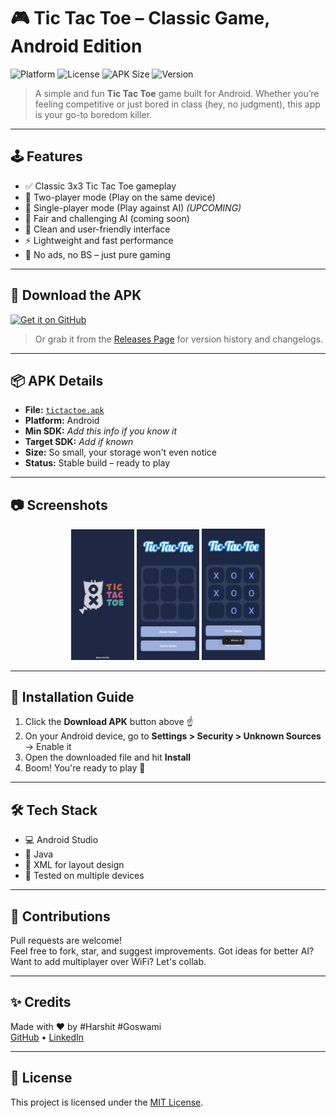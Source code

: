 # 🎮 Tic Tac Toe – Classic Game, Android Edition

![Platform](https://img.shields.io/badge/platform-Android-green.svg)
![License](https://img.shields.io/github/license/your-username/tictactoe)
![APK Size](https://img.shields.io/badge/APK-lightweight-blue)
![Version](https://img.shields.io/badge/version-1.0.0-brightgreen)

> A simple and fun **Tic Tac Toe** game built for Android. Whether you’re feeling competitive or just bored in class (hey, no judgment), this app is your go-to boredom killer.

---

## 🕹️ Features

- ✅ Classic 3x3 Tic Tac Toe gameplay  
- 👥 Two-player mode (Play on the same device)  
- 👤 Single-player mode (Play against AI) *(UPCOMING)*  
- 🧠 Fair and challenging AI (coming soon)  
- 🎨 Clean and user-friendly interface  
- ⚡ Lightweight and fast performance  
- 🚫 No ads, no BS – just pure gaming

---

## 📲 Download the APK

[![Get it on GitHub](https://img.shields.io/badge/Get%20it%20on-GitHub-24292e?style=for-the-badge&logo=github&logoColor=white)](https://github.com/HarshitGoswamiii/TicTacToe-By-HarshitGoswamiii/tiktokRelease/tictactoe.apk)

> Or grab it from the [Releases Page](https://github.com/tiktokRelease/tictactoe.apk) for version history and changelogs.

---

## 📦 APK Details

- **File:** [`tictactoe.apk`](./tiktokRelease/tictactoe.apk)  
- **Platform:** Android  
- **Min SDK:** *Add this info if you know it*  
- **Target SDK:** *Add if known*  
- **Size:** So small, your storage won't even notice  
- **Status:** Stable build – ready to play

---

## 📷 Screenshots

<p align="center">
  <img src="screenshots/splashscreen.png" alt="Splash Screen" width="20%" />
  <img src="screenshots/Homescreen.jpg" alt="Home Screen" width="20%" />
    <img src="screenshots/Gameplay.jpg" alt="Game Screen" width="20%" />
</p>

---

## 🚀 Installation Guide

1. Click the **Download APK** button above ☝️  
2. On your Android device, go to **Settings > Security > Unknown Sources** → Enable it  
3. Open the downloaded file and hit **Install**  
4. Boom! You're ready to play 🎉

---

## 🛠️ Tech Stack

- 💻 Android Studio  
- 🧾 Java   
- 🎨 XML for layout design  
- 🧪 Tested on multiple devices

---

## 🙌 Contributions

Pull requests are welcome!  
Feel free to fork, star, and suggest improvements. Got ideas for better AI? Want to add multiplayer over WiFi? Let's collab.

---

## ✨ Credits

Made with ❤️ by #Harshit #Goswami  
[GitHub](https://github.com/HarshitGoswamiii) • [LinkedIn](https://www.linkedin.com/in/harshitgoswamiii/) 

---

## 📄 License

This project is licensed under the [MIT License](LICENSE).
